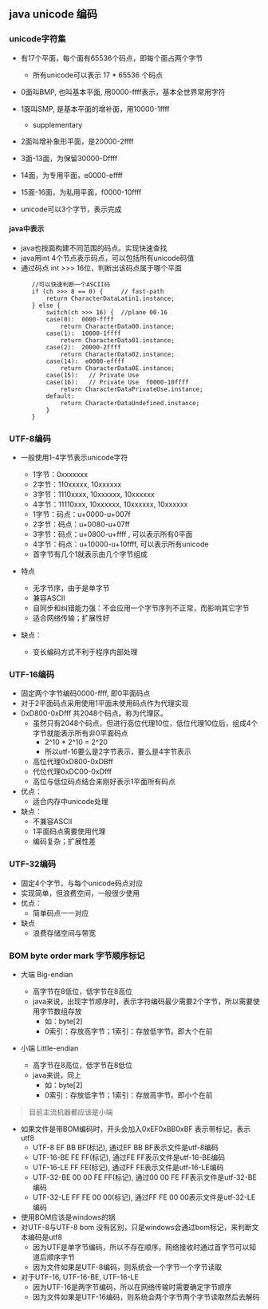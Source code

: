 ## java unicode 编码

### unicode字符集
 * 有17个平面，每个面有65536个码点，即每个面占两个字节
   + 所有unicode可以表示 17 * 65536 个码点
   
 * 0面叫BMP, 也叫基本平面, 用0000-ffff表示，基本全世界常用字符  
 * 1面叫SMP, 是基本平面的增补面，用10000-1ffff
   - supplementary
 * 2面叫增补象形平面，是20000-2ffff
 * 3面-13面，为保留30000-Dffff
 * 14面，为专用平面，e0000-effff
 * 15面-16面，为私用平面，f0000-10ffff
 
 * unicode可以3个字节，表示完成
 
#### java中表示 
 * java也按面构建不同范围的码点。实现快速查找 
 * java用int 4个节点表示码点，可以包括所有unicode码值
 * 通过码点 int >>> 16位，判断出该码点属于哪个平面
   ``` 
      //可以快速判断一个ASCII码
      if (ch >>> 8 == 0) {     // fast-path
          return CharacterDataLatin1.instance;
      } else {
          switch(ch >>> 16) {  //plane 00-16
          case(0):  0000-ffff
              return CharacterData00.instance;
          case(1):  10000-1ffff
              return CharacterData01.instance;
          case(2):  20000-2ffff
              return CharacterData02.instance;
          case(14):  e0000-effff
              return CharacterData0E.instance;
          case(15):   // Private Use
          case(16):   // Private Use  f0000-10ffff
              return CharacterDataPrivateUse.instance;
          default:
              return CharacterDataUndefined.instance;
          }
      }
   ```
   
### UTF-8编码
 * 一般使用1-4字节表示unicode字符
   + 1字节：0xxxxxxx
   + 2字节：110xxxxx, 10xxxxxx
   + 3字节：1110xxxx, 10xxxxxx, 10xxxxxx
   + 4字节：11110xxx, 10xxxxxx, 10xxxxxx, 10xxxxxx
   + 1字节：码点：u+0000-u+007f
   + 2字节：码点：u+0080-u+07ff
   + 3字节：码点：u+0800-u+ffff  , 可以表示所有0平面
   + 4字节：码点：u+10000-u+10ffff, 可以表示所有unicode
   + 首字节有几个1就表示由几个字节组成

 * 特点
   + 无字节序，由于是单字节
   + 兼容ASCII
   + 自同步和纠错能力强：不会应用一个字节序列不正常，而影响其它字节
   + 适合网络传输；扩展性好
   
 * 缺点：
   + 变长编码方式不利于程序内部处理
   
### UTF-16编码
 * 固定两个字节编码0000-ffff, 即0平面码点
 * 对于2平面码点采用使用1平面未使用码点作为代理实现
 * 0xD800-0xDfff 共2048个码点。称为代理区。
   + 虽然只有2048个码点，但进行高位代理10位，低位代理10位后，组成4个字节就能表示所有非0平面码点
      - 2^10 * 2^10 = 2^20
      - 所以utf-16要么是2字节表示，要么是4字节表示
   + 高位代理0xD800-0xDBff
   + 代位代理0xDC00-0xDfff
   + 高位与低位码点结合来刚好表示1平面所有码点
 * 优点：
   + 适合内存中unicode处理
 * 缺点：
   + 不兼容ASCII
   + 1平面码点需要使用代理
   + 编码复杂；扩展性差
### UTF-32编码
 * 固定4个字节，与每个unicode码点对应
 * 实现简单，但浪费空间，一般很少使用
 * 优点：
   + 简单码点一一对应
 * 缺点
   + 浪费存储空间与带宽
 
### BOM byte order mark 字节顺序标记
 * 大端 Big-endian
   + 高字节在8低位，低字节在8高位
   + java来说，出现字节顺序时，表示字符编码最少需要2个字节，所以需要使用字节数组存放
      - 如：byte[2]
      - 0索引：存放高字节；1索引：存放低字节。即大个在前
      
 * 小端 Little-endian
   + 高字节在8高位，低字节在8低位
   + java来说，同上
      - 如：byte[2]
      - 0索引：存放低字节；1索引：存放高字节。即小个在前
      
 > 目前主流机器都应该是小端
   
 * 如果文件是带BOM编码时，开头会加入0xEF0xBB0xBF 表示带标记，表示utf8
   + UTF-8 EF BB BF(标记),  通过EF BB BF表示文件是utf-8编码
   + UTF-16-BE FE FF(标记), 通过FE FF表示文件是utf-16-BE编码
   + UTF-16-LE FF FE(标记), 通过FF FE表示文件是utf-16-LE编码
   + UTF-32-BE 00 00 FE FF(标记), 通过00 00 FE FF表示文件是utf-32-BE编码
   + UTF-32-LE FF FE 00 00(标记), 通过FF FE 00 00表示文件是utf-32-LE编码
 * 使用BOM应该是windows的锅
 * 对UTF-8与UTF-8 bom 没有区别，只是windows会通过bom标记，来判断文本编码是utf8
   + 因为UTF是单字节编码，所以不存在顺序。网络接收时通过首字节可以知道后顺序字节
   + 因为文件如果是UTF-8编码，则系统会一个字节一个字节读取
 * 对于UTF-16, UTF-16-BE, UTF-16-LE
   + 因为UTF-16是两字节编码，所以在网络传输时需要确定字节顺序
   + 因为文件如果是UTF-16编码，则系统会两个字节两个字节读取然后去解码
   

